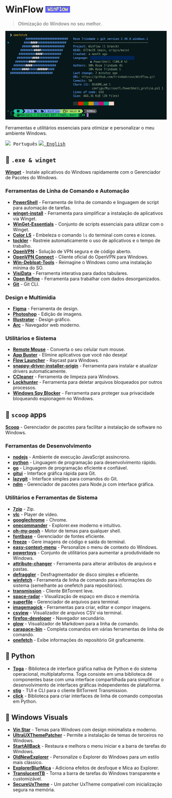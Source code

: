 # WinFlow ![WinFlow](./assets/logo.png)

> Otimização do Windows no seu melhor.

![screenshot](./onefetch.png)

Ferramentas e utilitários essenciais para otimizar e personalizar o meu ambiente Windows.

<kbd><img src="https://raw.githubusercontent.com/yammadev/flag-icons/master/png/BR%402x.png" height="10" /> Português</kbd> <a href="assets\README-EN.md"><kbd><img src="https://raw.githubusercontent.com/yammadev/flag-icons/master/png/US%402x.png" height="10" /> English </kbd></a>

<!-- Se utiliza o Arc, salve em algum lugar seguro sua chave "arc_recovery_packet.txt" armazenada em C:\Users\%CURRENT_NAME%\Documents -->
## :gem: `.exe & winget`

[**Winget**](https://winstall.app/) - Instale aplicativos do Windows rapidamente com o Gerenciador de Pacotes do Windows.

### Ferramentas de Linha de Comando e Automação
-   [**PowerShell**](https://learn.microsoft.com/pt-br/powershell/) - Ferramenta de linha de comando e linguagem de script para automação de tarefas.
-   [**winget-install**](https://github.com/asheroto/winget-install) - Ferramenta para simplificar a instalação de aplicativos via Winget.
-   [**WinGet-Essentials**](https://github.com/jjcarrier/PS-WinGet-Essentials) - Conjunto de scripts essenciais para utilizar com o Winget.
-   [**Color LS**](https://github.com/athityakumar/colorls?tab=readme-ov-file) - Embeleza o comando `ls` do terminal com cores e ícones.
-   [**tockler**](https://github.com/MayGo/tockler?tab=readme-ov-file) - Rastreie automaticamente o uso de aplicativos e o tempo de trabalho.
-   [**OpenVPN**](https://openvpn.net/) - Solução de VPN segura e de código aberto.
-   [**OpenVPN Connect**](https://openvpn.net/client/client-connect-vpn-for-windows/) - Cliente oficial do OpenVPN para Windows.
-   [**Win-Debloat-Tools**](https://github.com/LeDragoX/Win-Debloat-Tools?tab=readme-ov-file) - Reimagine o Windows como uma instalação mínima do SO.
-   [**VisiData**](https://www.visidata.org/) - Ferramenta interativa para dados tabulares.
-   [**Open Refine**](https://github.com/OpenRefine) - Ferramenta para trabalhar com dados desorganizados.
-   [**Git**](https://git-scm.com/) - Git CLI.

### Design e Multimídia
-   [**Figma**](https://winstall.app/apps/Figma.Figma) - Ferramenta de design.
-   [**Photoshop**](https://www.adobe.com/br/products/photoshop.html) - Edição de imagens.
-   [**Illustrator**](https://www.adobe.com/br/products/illustrator.html) - Design gráfico.
-   [**Arc**](https://arc.net/) - Navegador web moderno.

### Utilitários e Sistema
-   [**Remote Mouse**](https://www.remotemouse.net/) - Converta o seu celular num mouse.
-   [**App Buster**](https://www.oo-software.com/en/ooappbuster) - Elimine aplicativos que você não deseja!
-   [**Flow Launcher**](https://www.flowlauncher.com/) - Raycast para Windows.
-   [**snappy-driver-installer-origin**](https://www.snappy-driver-installer.org/) - Ferramenta para instalar e atualizar drivers automaticamente.
-   [**CCleaner**](https://www.ccleaner.com/ccleaner) - Ferramenta de limpeza para Windows.
-   [**Lockhunter**](https://lockhunter.com/) - Ferramenta para deletar arquivos bloqueados por outros processos.
-   [**Windows Spy Blocker**](https://crazymax.dev/WindowsSpyBlocker/download/) - Ferramenta para proteger sua privacidade bloqueando espionagem no Windows.

## :ice_cream: `scoop` apps

[**Scoop**](https://github.com/ThomasNieto/Scoop) - Gerenciador de pacotes para facilitar a instalação de software no Windows.

### Ferramentas de Desenvolvimento
-   [**nodejs**](https://nodejs.org) - Ambiente de execução JavaScript assíncrono.
-   [**python**](https://www.python.org/) - Linguagem de programação para desenvolvimento rápido.
-   [**go**](https://scoop.sh/#/apps?q=go&id=dcfaae18877d76da268d8ca08a42959611368208) - Linguagem de programação eficiente e confiável.
-   [**gitui**](https://github.com/extrawurst/gitui) - Interface gráfica rápida para Git.
-   [**lazygit**](https://github.com/jesseduffield/lazygit) - Interface simples para comandos do Git.
-   [**ndm**](https://github.com/720kb/ndm) - Gerenciador de pacotes para Node.js com interface gráfica.

### Utilitários e Ferramentas de Sistema
-   [**7zip**](https://www.7-zip.org/) - Zip.
-   [**vlc**](https://www.videolan.org/vlc/) - Player de vídeo.
-   [**googlechrome**](https://www.google.com/intl/pt-BR/chrome/) - Chrome.
-   [**onecommander**](https://www.onecommander.com/) - Explorer.exe moderno e intuitivo.
-   [**oh-my-posh**](https://ohmyposh.dev/) - Motor de temas para qualquer shell.
-   [**fontbase**](https://fontba.se/) - Gerenciador de fontes eficiente.
-   [**freeze**](https://github.com/charmbracelet/freeze) - Gere imagens de código e saída do terminal.
-   [**easy-context-menu**](https://www.sordum.org/7615/easy-context-menu-v1-6/) - Personalize o menu de contexto do Windows.
-   [**powertoys**](https://github.com/microsoft/PowerToys) - Conjunto de utilitários para aumentar a produtividade no Windows.
-   [**attribute-changer**](https://www.petges.lu/) - Ferramenta para alterar atributos de arquivos e pastas.
-   [**defraggler**](https://www.ccleaner.com/defraggler) - Desfragmentador de disco simples e eficiente.
-   [**winfetch**](https://github.com/lptstr/winfetch) - Ferramenta de linha de comando para informações do sistema (semelhante ao onefetch para repositórios).
-   [**transmission**](https://transmissionbt.com/) - Cliente BitTorrent leve.
-   [**space-radar**](https://github.com/zz85/space-radar) - Visualização de espaço em disco e memória.
-   [**superfile**](https://github.com/yorukot/superfile?tab=readme-ov-file) - Gerenciador de arquivos para terminal.
-   [**imagemagick**](https://imagemagick.org/) - Ferramentas para criar, editar e compor imagens.
-   [**csview**](https://github.com/wfxr/csview) - Visualizador de arquivos CSV via terminal.
-   [**firefox-developer**](https://www.mozilla.org/en-US/firefox/developer/) - Navegador secundário.
-   [**glow**](https://github.com/charmbracelet/glow) - Visualizador de Markdown para a linha de comando.
-   [**carapace-bin**](https://carapace-sh.github.io/carapace-bin/carapace-bin.html) - Completa comandos em várias ferramentas de linha de comando.
-   [**onefetch**](https://github.com/o2sh/onefetch?tab=readme-ov-file) - Exibe informações do repositório Git graficamente.

## :snake: Python

-   [**Toga**](https://toga.readthedocs.io/en/latest/index.html) - Biblioteca de interface gráfica nativa de Python e do sistema operacional, multiplataforma. Toga consiste em uma biblioteca de componentes base com uma interface compartilhada para simplificar o desenvolvimento de interfaces gráficas independentes de plataforma.
-   [**stig**](https://github.com/rndusr/stig) - TUI e CLI para o cliente BitTorrent Transmission.
-   [**click**](https://github.com/pallets/click/) - Biblioteca para criar interfaces de linha de comando compostas em Python.

## :sunflower: Windows Visuals

-   [**Vin Star**](https://www.vinstartheme.com/) - Temas para Windows com design minimalista e moderno.
-   [**UltraUXThemePatcher**](https://www.ultrauxthemepatcher.com/) - Permite a instalação de temas de terceiros no Windows.
-   [**StartAllBack**](https://www.startallback.com/) - Restaura e melhora o menu iniciar e a barra de tarefas do Windows.
-   [**OldNewExplorer**](https://www.oldnewexplorer.com/) - Personalize o Explorer do Windows para um estilo mais clássico.
-   [**ExplorerBlurMica**](https://github.com/Maplespe/ExplorerBlurMica) - Adiciona efeitos de desfoque e Mica ao Explorer.
-   [**TranslucentTB**](https://github.com/TranslucentTB/TranslucentTB) - Torna a barra de tarefas do Windows transparente e customizável.
-   [**SecureUxTheme**](https://github.com/namazso/SecureUxTheme) - Um patcher UxTheme compatível com inicialização segura na memória.
